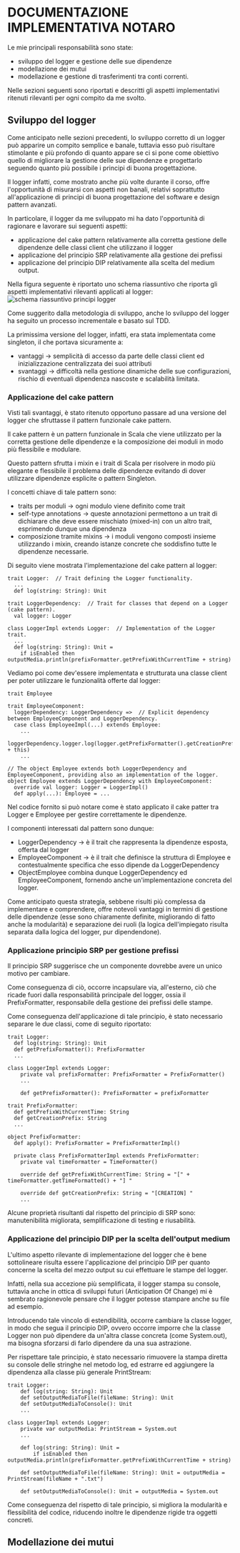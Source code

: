 # DOCUMENTAZIONE IMPLEMENTATIVA NOTARO
Le mie principali responsabilità sono state:
- sviluppo del logger e gestione delle sue dipendenze
- modellazione dei mutui
- modellazione e gestione di trasferimenti tra conti correnti.

Nelle sezioni seguenti sono riportati e descritti gli aspetti implementativi ritenuti rilevanti per ogni compito da me svolto.

## Sviluppo del logger
Come anticipato nelle sezioni precedenti, lo sviluppo corretto di un logger può apparire un compito semplice e banale, tuttavia esso può risultare stimolante e più profondo di quanto appare se ci si pone come obiettivo quello di migliorare la gestione delle sue dipendenze e progettarlo seguendo quanto più possibile i principi di buona progettazione.

Il logger infatti, come mostrato anche più volte durante il corso, offre l'opportunità di misurarsi con aspetti non banali, relativi soprattutto all'applicazione di principi di buona progettazione del software e design pattern avanzati.

In particolare, il logger da me sviluppato mi ha dato l'opportunità di ragionare e lavorare sui seguenti aspetti:
- applicazione del cake pattern relativamente alla corretta gestione delle dipendenze delle classi client che utilizzano il logger
- applicazione del principio SRP relativamente alla gestione dei prefissi
- applicazione del principio DIP relativamente alla scelta del medium output.


Nella figura seguente è riportato uno schema riassuntivo che riporta gli aspetti implementativi rilevanti applicati al logger:
![schema riassuntivo principi logger](img/principiLogger.png)

Come suggerito dalla metodologia di sviluppo, anche lo sviluppo del logger ha seguito un processo incrementale e basato sul TDD.

La primissima versione del logger, infatti, era stata implementata come singleton, il che portava sicuramente a:
- vantaggi &rarr; semplicità di accesso da parte delle classi client ed inizializzazione centralizzata dei suoi attributi
- svantaggi &rarr; difficoltà nella gestione dinamiche delle sue configurazioni, rischio di eventuali dipendenza nascoste e scalabilità limitata.

### Applicazione del cake pattern
Visti tali svantaggi, è stato ritenuto opportuno passare ad una versione del logger che sfruttasse il pattern funzionale cake pattern.

Il cake pattern è un pattern funzionale in Scala che viene utilizzato per la corretta gestione delle dipendenze e la composizione dei moduli in modo più flessibile e modulare. 

Questo pattern sfrutta i mixin e i trait di Scala per risolvere in modo più elegante e flessibile il problema delle dipendenze evitando di dover utilizzare dipendenze esplicite o pattern Singleton.

I concetti chiave di tale pattern sono:
- traits per moduli &rarr; ogni modulo viene definito come trait
- self-type annotations &rarr; queste annotazioni permettono a un trait di dichiarare che deve essere mischiato (mixed-in) con un altro trait, esprimendo dunque una dipendenza
- composizione tramite mixins &rarr; i moduli vengono composti insieme utilizzando i mixin, creando istanze concrete che soddisfino tutte le dipendenze necessarie.

Di seguito viene mostrata l'implementazione del cake pattern al logger:
```
trait Logger:  // Trait defining the Logger functionality.
  ...
  def log(string: String): Unit

trait LoggerDependency:  // Trait for classes that depend on a Logger (cake pattern).
  val logger: Logger

class LoggerImpl extends Logger:  // Implementation of the Logger trait.
  ...
  def log(string: String): Unit =
    if isEnabled then outputMedia.println(prefixFormatter.getPrefixWithCurrentTime + string)
```
Vediamo poi come dev'essere implementata e strutturata una classe client per poter utilizzare le funzionalità offerte dal logger:
```
trait Employee

trait EmployeeComponent:
  loggerDependency: LoggerDependency =>  // Explicit dependency between EmployeeComponent and LoggerDependency.
  case class EmployeeImpl(...) extends Employee:
    ...
    loggerDependency.logger.log(logger.getPrefixFormatter().getCreationPrefix + this)
    ...

// The object Employee extends both LoggerDependency and EmployeeComponent, providing also an implementation of the logger.
object Employee extends LoggerDependency with EmployeeComponent:
  override val logger: Logger = LoggerImpl()
  def apply(...): Employee = ...
```
Nel codice fornito si può notare come è stato applicato il cake patter tra Logger e Employee per gestire correttamente le dipendenze.

I componenti interessati dal pattern sono dunque:
- LoggerDependency &rarr; è il trait che rappresenta la dipendenze esposta, offerta dal logger
- EmployeeComponent &rarr; è il trait che definisce la struttura di Employee e contestualmente specifica che esso dipende da LoggerDependency
- ObjectEmployee combina dunque LoggerDependency ed EmployeeComponent, fornendo anche un'implementazione concreta del logger.

Come anticipato questa strategia, sebbene risulti più complessa da implementare e comprendere, offre notevoli vantaggi in termini di gestione delle dipendenze (esse sono chiaramente definite, migliorando di fatto anche la modularità) e separazione dei ruoli (la logica dell'impiegato risulta separata dalla logica del logger, pur dipendendone).

### Applicazione principio SRP per gestione prefissi
Il principio SRP suggerisce che un componente dovrebbe avere un unico motivo per cambiare.

Come conseguenza di ciò, occorre incapsulare via, all'esterno, ciò che ricade fuori dalla responsabilità principale del logger, ossia il PrefixFormatter, responsabile della gestione dei prefissi delle stampe.

Come conseguenza dell'applicazione di tale principio, è stato necessario separare le due classi, come di seguito riportato:
```
trait Logger:
  def log(string: String): Unit
  def getPrefixFormatter(): PrefixFormatter
  ...

class LoggerImpl extends Logger:
    private val prefixFormatter: PrefixFormatter = PrefixFormatter()
    ...

    def getPrefixFormatter(): PrefixFormatter = prefixFormatter
```
```
trait PrefixFormatter:
  def getPrefixWithCurrentTime: String
  def getCreationPrefix: String
  ...

object PrefixFormatter:
  def apply(): PrefixFormatter = PrefixFormatterImpl()

  private class PrefixFormatterImpl extends PrefixFormatter:
    private val timeFormatter = TimeFormatter()
    
    override def getPrefixWithCurrentTime: String = "[" + timeFormatter.getTimeFormatted() + "] "
    
    override def getCreationPrefix: String = "[CREATION] "
    ...
```

Alcune proprietà risultanti dal rispetto del principio di SRP sono: manutenibilità migliorata, semplificazione di testing e riusabilità.

### Applicazione del principio DIP per la scelta dell'output medium
L'ultimo aspetto rilevante di implementazione del logger che è bene sottolineare risulta essere l'applicazione del principio DIP per quanto concerne la scelta del mezzo output su cui effettuare le stampe del logger.

Infatti, nella sua accezione più semplificata, il logger stampa su console, tuttavia anche in ottica di sviluppi futuri (Anticipation Of Change) mi è sembrato ragionevole pensare che il logger potesse stampare anche su file ad esempio.

Introducendo tale vincolo di estendibilità, occorre cambiare la classe logger, in modo che segua il principio DIP, ovvero occorre imporre che la classe Logger non può dipendere da un'altra classe concreta (come System.out), ma bisogna sforzarsi di farlo dipendere da una sua astrazione.

Per rispettare tale principio, è stato necessario rimuovere la stampa diretta su console delle stringhe nel metodo log, ed estrarre ed aggiungere la dipendenza alla classe più generale PrintStream:
```
trait Logger:
    def log(string: String): Unit
    def setOutputMediaToFile(fileName: String): Unit
    def setOutputMediaToConsole(): Unit
    ...

class LoggerImpl extends Logger:
    private var outputMedia: PrintStream = System.out
    ...

    def log(string: String): Unit =
        if isEnabled then outputMedia.println(prefixFormatter.getPrefixWithCurrentTime + string)

    def setOutputMediaToFile(fileName: String): Unit = outputMedia = PrintStream(fileName + ".txt")

    def setOutputMediaToConsole(): Unit = outputMedia = System.out
```
Come conseguenza del rispetto di tale principio, si migliora la modularità e flessibilità del codice, riducendo inoltre le dipendenze rigide tra oggetti concreti.

## Modellazione dei mutui